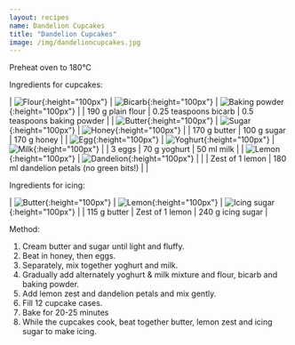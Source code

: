 ```yaml
---
layout: recipes
name: Dandelion Cupcakes
title: "Dandelion Cupcakes"
image: /img/dandelioncupcakes.jpg
---
```


Preheat oven to 180°C

Ingredients for cupcakes:

| ![Flour](/img/flour.jpg){:height="100px"} | ![Bicarb](/img/bicarb.jpg){:height="100px"} | ![Baking powder](/img/bakingpowder.jpg){:height="100px"} |
| 190 g plain flour | 0.25 teaspoons bicarb | 0.5 teaspoons baking powder |
| ![Butter](/img/butter.jpg){:height="100px"} | ![Sugar](/img/sugar.jpg){:height="100px"} | ![Honey](/img/honey.jpg){:height="100px"} |
| 170 g butter | 100 g sugar | 170 g honey |
| ![Egg](/img/egg.jpg){:height="100px"} | ![Yoghurt](/img/yoghurt.jpg){:height="100px"} | ![Milk](/img/milk.jpg){:height="100px"} |
| 3 eggs | 70 g yoghurt | 50 ml milk |
| ![Lemon](/img/lemon.jpg){:height="100px"} | ![Dandelion](/img/dandelion.jpg){:height="100px"} |  |
| Zest of 1 lemon | 180 ml dandelion petals (no green bits!) |  |

Ingredients for icing:

| ![Butter](/img/butter.jpg){:height="100px"} | ![Lemon](/img/lemon.jpg){:height="100px"} | ![Icing sugar](/img/icingsugar.jpg){:height="100px"} |
| 115 g butter | Zest of 1 lemon | 240 g icing sugar |

Method:
1. Cream butter and sugar until light and fluffy.
2. Beat in honey, then eggs.
3. Separately, mix together yoghurt and milk.
4. Gradually add alternately yoghurt & milk mixture and flour, bicarb and baking powder.
5. Add lemon zest and dandelion petals and mix gently.
6. Fill 12 cupcake cases.
7. Bake for 20-25 minutes
8. While the cupcakes cook, beat together butter, lemon zest and icing sugar to make icing.